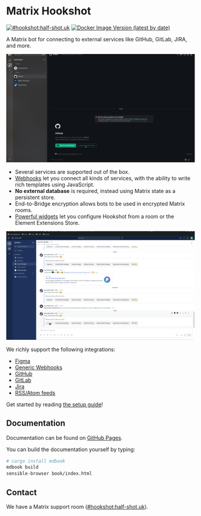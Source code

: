 Matrix Hookshot
===============

[![#hookshot:half-shot.uk](https://img.shields.io/matrix/hookshot:half-shot.uk.svg?server_fqdn=chaotic.half-shot.uk&label=%23hookshot:half-shot.uk&logo=matrix)](https://matrix.to/#/#hookshot:half-shot.uk)
[![Docker Image Version (latest by date)](https://img.shields.io/docker/v/halfshot/matrix-hookshot?sort=semver)](https://hub.docker.com/r/halfshot/matrix-hookshot)

A Matrix bot for connecting to external services like GitHub, GitLab, JIRA, and more.

![githubIssuesDemo](githubIssuesDemo.gif)

- Several services are supported out of the box.
- [Webhooks](https://matrix-org.github.io/matrix-hookshot/latest/setup/webhooks.html) let you connect all kinds of services, with the ability to write rich templates using JavaScript.
- **No external database** is required, instead using Matrix state as a persistent store.
- End-to-Bridge encryption allows bots to be used in encrypted Matrix rooms.
- [Powerful widgets](https://matrix-org.github.io/matrix-hookshot/latest/advanced/widgets.html) let you configure Hookshot from a room or the Element Extensions Store.

![OpenProjectGenericWebhook](OpenProjectGenericWebhook.gif)

We richly support the following integrations:

- [Figma](https://matrix-org.github.io/matrix-hookshot/latest/setup/figma.html)
- [Generic Webhooks](https://matrix-org.github.io/matrix-hookshot/latest/setup/webhooks.html)
- [GitHub](https://matrix-org.github.io/matrix-hookshot/latest/setup/github.html)
- [GitLab](https://matrix-org.github.io/matrix-hookshot/latest/setup/gitlab.html)
- [Jira](https://matrix-org.github.io/matrix-hookshot/latest/setup/jira.html)
- [RSS/Atom feeds](https://matrix-org.github.io/matrix-hookshot/latest/setup/feeds.html)

Get started by reading [the setup guide](https://matrix-org.github.io/matrix-hookshot/latest/setup.html)!


## Documentation

Documentation can be found on [GitHub Pages](https://matrix-org.github.io/matrix-hookshot).

You can build the documentation yourself by typing:
```sh
# cargo install mdbook
mdbook build
sensible-browser book/index.html
```

## Contact

We have a Matrix support room ([#hookshot:half-shot.uk](https://matrix.to/#/#hookshot:half-shot.uk)).
